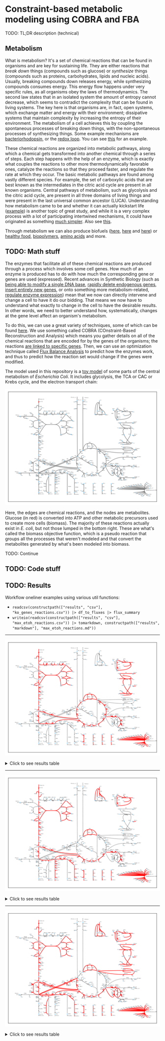 # Constraint-based metabolic modeling using COBRA and FBA

TODO: TL;DR description (technical)

## Metabolism

What is metabolism? It's a set of chemical reactions that can be found in organisms and are key for sustaining life.
They are either reactions that *break down* things (compounds such as glucose) or *synthesize* things (compounds such as proteins, carbohydrates, lipids and nucleic acids).
Usually, breaking compounds down releases energy, while synthesizing compounds consumes energy.
This energy flow happens under very specific rules, as all organisms obey the laws of thermodynamics.
The second law states that in an isolated system the amount of entropy cannot decrease, which seems to contradict the complexity that can be found in living systems.
The key here is that organisms are, in fact, open systems, which exchange matter and energy with their environment; dissipative systems that maintain complexity by increasing the entropy of their environment.
The metabolism of a cell achieves this by coupling the spontaneous processes of breaking down things, with the non-spontaneous processes of synthesizing things.
Some example mechanisms are [bacteriorhodopsin](https://pdb101.rcsb.org/motm/27), or the [redox loop](https://www.sciencedirect.com/science/article/pii/S0014579303003892#:~:text=Redox%20loops%20are%20found%20in,opposite%20sides%20of%20the%20membrane.). You can see [this](https://www.ncbi.nlm.nih.gov/pmc/articles/PMC5389199/) for an example.

These chemical reactions are organized into metabolic pathways, along which a chemical gets transformed into another chemical through a series of steps.
Each step happens with the help of an enzyme, which is exactly what couples the reactions to other more thermodynamically favorable ones, catalyze the reactions so that they proceed faster, and regulate the rate at which they occur.
The basic metabolic pathways are found among vastly different species.
For example, the set of carboxylic acids that are best known as the intermediates in the citric acid cycle are present in all known organisms.
Central pathways of metabolism, such as glycolysis and the citric acid cycle, are present in all three domains of living things and were present in the last universal common ancestor (LUCA).
Understanding how metabolism came to be and whether it can actually kickstart life ([example](https://www.pnas.org/doi/full/10.1073/pnas.0912628107)) is another topic of great study, and while it is a very complex process with a lot of participating intertwined mechanisms, it could have originated as something [much simpler](https://www.nature.com/articles/s41557-020-00560-7). Also see [this](https://www.nature.com/articles/nature19776).

Through metabolism we can also produce biofuels ([here](https://www.science.org/doi/10.1126/science.1114736), [here](https://link.springer.com/article/10.1007/s00253-007-1163-x) and [here](https://www.sciencedirect.com/science/article/pii/S0092867421000957)) or [healthy food](https://www.sciencedirect.com/science/article/pii/S1096717620300331), [biopolymers](https://www.sciencedirect.com/science/article/pii/S1096717619300886), [amino acids](https://www.sciencedirect.com/science/article/pii/S1096717619301004) and more.

## TODO: Math stuff

The enzymes that facilitate all of these chemical reactions are produced through a process which involves some cell genes.
How much of an enzyme is produced has to do with how much the corresponding gene or genes are used (expressed).
Recent advances in Synthetic Biology (such as [being able to modify a single DNA base](https://www.nature.com/articles/nature24644), [rapidly delete endogenous genes](https://www.nature.com/articles/srep17874), [insert entirely new genes](https://www.science.org/doi/full/10.1126/science.aac9373), or onto something more metabolism-related, [regulate enzyme expression](https://www.sciencedirect.com/science/article/pii/S240547122030418X)) mean that we now can directly intervene and change a cell to have it do our bidding.
That means we now have to understand what exactly to change in the cell to have the desirable results.
In other words, we need to better understand how, systematically, changes at the gene level affect an organism's metabolism.

To do this, we can use a great variety of techniques, some of which can be found [here](https://www.nature.com/articles/nrg3643).
We use something called COBRA (COnstraint-Based Reconstruction and Analysis) which means you gather details on all of the chemical reactions that are encoded for by the genes of the organisms; the reactions [are linked to specific genes](https://www.nature.com/articles/nbt.3956).
Then, we can use an optimization technique called [Flux Balance Analysis](https://www.ncbi.nlm.nih.gov/pmc/articles/PMC3108565/) to predict how the enzymes work, and thus to predict how the reaction set would change if the genes were modified.

The model used in this repository is a [toy model](https://journals.asm.org/doi/10.1128/ecosalplus.10.2.1) of some parts of the central metabolism of *Escherichia Coli*.
It includes glycolysis, the TCA or CAC or Krebs cycle, and the electron transport chain:

![Complete Metabolism Graph](results/svg/metabolism.svg)

Here, the edges are chemical reactions, and the nodes are metabolites.
Glucose (in red) is converted into ATP and other metabolic precursors used to create more cells (biomass).
The majority of these reactions actually exist in *E. coli*, but not those lumped in the bottom right.
These are what's called the biomass objective function, which is a pseudo reaction that groups all the processes that weren't modeled and that convert the metabolites generated by what's been modeled into biomass.

TODO: Continue

## TODO: Code stuff

## TODO: Results

Workflow oneliner examples using various util functions:

- `readcsv(constructpath(["results", "csv"], "ko_genes_reactions.csv")) |> df_to_fluxes |> flux_summary`
- `writeio(readcsv(constructpath(["results", "csv"], "max_etoh_reactions.csv")) |> tomarkdown, constructpath(["results", "markdown"], "max_etoh_reactions.md"))`

---

![Default Metabolic Reaction Set](results/svg/default_reactions.svg)

<details>
<summary>Click to see results table</summary>

|         Reaction         |    Flux     |
|--------------------------|-------------|
|          ACALD           | -5.65944e-9 |
|           PTAr           | 3.41401e-9  |
|          ALCD2x          | -1.4328e-9  |
|           PDH            |   9.28253   |
|           PYK            |   1.75818   |
|           CO2t           |  -22.8098   |
|         EX_nh4_e         |  -4.76532   |
|         MALt2_2          |     0.0     |
|            CS            |   6.00725   |
|           PGM            |  -14.7161   |
|           TKT1           |   1.49698   |
|       EX_mal__L_e        |     0.0     |
|          ACONTa          |   6.00725   |
|         EX_pi_e          |   -3.2149   |
|           GLNS           |  0.223462   |
|           ICL            | 2.89785e-7  |
|         EX_o2_e          |  -21.7995   |
|           FBA            |   7.47738   |
|       EX_gln__L_e        |     0.0     |
|       EX_glc__D_e        |    -10.0    |
|          SUCCt3          | 2.55048e-8  |
|          FORt2           | 1.14358e-7  |
|         G6PDH2r          |   4.95999   |
|          AKGDH           |   5.06438   |
|           TKT2           |   1.1815    |
|           FRD7           |    490.0    |
|          SUCOAS          |  -5.06438   |
| BIOMASS_Ecoli_core_w_GAM |  0.873922   |
|           FBP            | 1.50898e-8  |
|          ICDHyr          |   6.00725   |
|          AKGt2r          | -3.84984e-9 |
|          GLUSy           | 9.04494e-9  |
|           TPI            |   7.47738   |
|           FORt           | -1.33188e-7 |
|          ACONTb          |   6.00725   |
|         EX_ac_e          | 3.41403e-9  |
|          GLNabc          |     0.0     |
|         EX_akg_e         | 3.84984e-9  |
|         EX_fru_e         |     0.0     |
|           RPE            |   2.67848   |
|           ACKr           | -3.41402e-9 |
|           THD2           | 3.37384e-7  |
|           PFL            | 1.88301e-8  |
|           RPI            |   -2.2815   |
|         D_LACt2          | -2.39187e-9 |
|           TALA           |   1.49698   |
|       EX_glu__L_e        |  3.3699e-9  |
|           ATPM           |    8.39     |
|           PPCK           | 5.88221e-8  |
|          ACt2r           | -3.41402e-9 |
|        EX_etoh_e         | 1.43282e-9  |
|           NH4t           |   4.76532   |
|           PGL            |   4.95999   |
|         NADTRHD          |  5.3881e-7  |
|           PGK            |  -16.0235   |
|          LDH_D           | -2.39186e-9 |
|           ME1            | 4.81777e-8  |
|          PIt2r           |   3.2149    |
|         EX_h2o_e         |   29.1758   |
|        EX_succ_e         | 1.53072e-9  |
|          ATPS4r          |   45.514    |
|          PYRt2           | -3.92523e-9 |
|        EX_acald_e        | 4.22665e-9  |
|          EX_h_e          |   17.5309   |
|          GLCpts          |    10.0     |
|          GLUDy           |  -4.54186   |
|          CYTBD           |   43.599    |
|         FUMt2_2          |     0.0     |
|         FRUpts2          |     0.0     |
|           GAPD           |   16.0235   |
|           H2Ot           |  -29.1758   |
|           PPC            |   2.50431   |
|          NADH16          |   38.5346   |
|           PFK            |   7.47738   |
|         EX_for_e         | 1.88301e-8  |
|           MDH            |   5.06438   |
|           PGI            |   4.86086   |
|           O2t            |   21.7995   |
|           ME2            |  1.4966e-7  |
|         EX_pyr_e         | 3.92523e-9  |
|         EX_co2_e         |   22.8098   |
|           GND            |   4.95999   |
|         SUCCt2_2         | 2.39741e-8  |
|           GLUN           | 9.94954e-9  |
|         EX_fum_e         |     0.0     |
|         ETOHt2r          | -1.43281e-9 |
|           ADK1           | 2.86618e-8  |
|          ACALDt          | -4.22664e-9 |
|          SUCDi           |   495.064   |
|       EX_lac__D_e        | 2.39187e-9  |
|           ENO            |   14.7161   |
|           MALS           | 2.89785e-7  |
|          GLUt2r          | -3.36991e-9 |
|           PPS            | 2.86618e-8  |
|           FUM            |   5.06438   |

</details>

---

![KO Cytochrome Oxidase Reaction Set](results/svg/ko_genes_reactions.svg)

<details>
<summary>Click to see results table</summary>

|         Reaction         |     Flux     |
|--------------------------|--------------|
|          ACALD           |   -8.27946   |
|           PTAr           |   8.50359    |
|          ALCD2x          |   -8.27946   |
|           PDH            |  6.66064e-8  |
|           PYK            |   8.40427    |
|           CO2t           |   0.378178   |
|         EX_nh4_e         |   -1.15416   |
|         MALt2_2          |     0.0      |
|            CS            |   0.228363   |
|           PGM            |   -19.1207   |
|           TKT1           |  -0.0378665  |
|       EX_mal__L_e        |     0.0      |
|          ACONTa          |   0.228363   |
|         EX_pi_e          |  -0.778644   |
|           GLNS           |  0.0541222   |
|           ICL            |  1.60351e-9  |
|         EX_o2_e          |     0.0      |
|           FBA            |   9.78946    |
|       EX_gln__L_e        |     0.0      |
|       EX_glc__D_e        |    -10.0     |
|          SUCCt3          |  1.4142e-8   |
|          FORt2           |  1.85814e-8  |
|         G6PDH2r          |  1.01601e-7  |
|          AKGDH           |  1.1816e-9   |
|           TKT2           |  -0.114277   |
|           FRD7           |   492.856    |
|          SUCOAS          | -1.18159e-9  |
| BIOMASS_Ecoli_core_w_GAM |   0.211663   |
|           FBP            |  2.38026e-9  |
|          ICDHyr          |   0.228363   |
|          AKGt2r          | -1.90741e-9  |
|          GLUSy           | 8.29697e-10  |
|           TPI            |   9.78946    |
|           FORt           |   -17.8047   |
|          ACONTb          |   0.228363   |
|         EX_ac_e          |   8.50359    |
|          GLNabc          |     0.0      |
|         EX_akg_e         |  1.90734e-9  |
|         EX_fru_e         |     0.0      |
|           RPE            |  -0.152143   |
|           ACKr           |   -8.50359   |
|           THD2           |   3.62919    |
|           PFL            |   17.8047    |
|           RPI            |  -0.152143   |
|         D_LACt2          | -4.91612e-9  |
|           TALA           |  -0.0378665  |
|       EX_glu__L_e        | 9.61386e-10  |
|           ATPM           |     8.39     |
|           PPCK           |  2.06388e-9  |
|          ACt2r           |   -8.50359   |
|        EX_etoh_e         |   8.27946    |
|           NH4t           |   1.15416    |
|           PGL            |  1.01601e-7  |
|         NADTRHD          |  1.11162e-8  |
|           PGK            |   -19.4373   |
|          LDH_D           | -4.91614e-9  |
|           ME1            |  2.02658e-9  |
|          PIt2r           |   0.778644   |
|         EX_h2o_e         |   -7.1158    |
|        EX_succ_e         |  1.00725e-8  |
|          ATPS4r          |   -5.45205   |
|          PYRt2           | -5.00048e-9  |
|        EX_acald_e        |  5.5162e-9   |
|          EX_h_e          |   30.5542    |
|          GLCpts          |     10.0     |
|          GLUDy           |   -1.10003   |
|          CYTBD           |     0.0      |
|         FUMt2_2          |     0.0      |
|         FRUpts2          |     0.0      |
|           GAPD           |   19.4373    |
|           H2Ot           |    7.1158    |
|           PPC            |   0.606541   |
|          NADH16          |  7.28745e-9  |
|           PFK            |   9.78946    |
|         EX_for_e         |   17.8047    |
|           MDH            | -1.34507e-8  |
|           PGI            |   9.95661    |
|           O2t            |     0.0      |
|           ME2            |  5.74003e-9  |
|         EX_pyr_e         |  5.00046e-9  |
|         EX_co2_e         |  -0.378178   |
|           GND            |  1.01601e-7  |
|         SUCCt2_2         |  4.06942e-9  |
|           GLUN           | 7.09021e-10  |
|         EX_fum_e         |     0.0      |
|         ETOHt2r          |   -8.27946   |
|           ADK1           |  3.06499e-9  |
|          ACALDt          | -5.51622e-9  |
|          SUCDi           |   492.856    |
|       EX_lac__D_e        |  4.91611e-9  |
|           ENO            |   19.1207    |
|           MALS           |  1.60347e-9  |
|          GLUt2r          | -9.61448e-10 |
|           PPS            |  3.06496e-9  |
|           FUM            | -7.28752e-9  |

</details>

---

![Max Ethanol Production Reaction Set](results/svg/max_etoh_reactions.svg)

<details>
<summary>Click to see results table</summary>

|         Reaction         |     Flux     |
|--------------------------|--------------|
|          ACALD           |   -18.4801   |
|           PTAr           | 9.30969e-13  |
|          ALCD2x          |   -18.4801   |
|           PDH            |   18.6499    |
|           PYK            |   7.35964    |
|           CO2t           |   -18.4713   |
|         EX_nh4_e         |   -0.54528   |
|         MALt2_2          |     0.0      |
|            CS            |   0.10789    |
|           PGM            |   -19.5846   |
|           TKT1           |   -0.01789   |
|       EX_mal__L_e        |     0.0      |
|          ACONTa          |   0.10789    |
|         EX_pi_e          |   -0.36787   |
|           GLNS           |   1.48252    |
|           ICL            | 4.74617e-13  |
|         EX_o2_e          |  -0.0319401  |
|           FBA            |   9.90053    |
|       EX_gln__L_e        |     0.0      |
|       EX_glc__D_e        |    -10.0     |
|          SUCCt3          |   1.15259    |
|          FORt2           |   5.96336    |
|         G6PDH2r          | 3.20267e-11  |
|          AKGDH           | 3.36493e-12  |
|           TKT2           |   -0.05399   |
|           FRD7           |   491.901    |
|          SUCOAS          | -3.30308e-12 |
| BIOMASS_Ecoli_core_w_GAM |     0.1      |
|           FBP            |   0.66076    |
|          ICDHyr          |   0.10789    |
|          AKGt2r          | -2.2679e-12  |
|          GLUSy           |   0.704085   |
|           TPI            |   9.90053    |
|           FORt           |   -6.27626   |
|          ACONTb          |   0.10789    |
|         EX_ac_e          | 1.18871e-12  |
|          GLNabc          |     0.0      |
|         EX_akg_e         | 2.44418e-12  |
|         EX_fru_e         |     0.0      |
|           RPE            |   -0.07188   |
|           ACKr           | -1.01656e-12 |
|           THD2           |   2.22216    |
|           PFL            |    0.3129    |
|           RPI            |   -0.07188   |
|         D_LACt2          | -6.48811e-12 |
|           TALA           |   -0.01789   |
|       EX_glu__L_e        | 2.94048e-12  |
|           ATPM           |   8.83682    |
|           PPCK           |   0.661514   |
|          ACt2r           | -1.10257e-12 |
|        EX_etoh_e         |   18.4801    |
|           NH4t           |   0.54528    |
|           PGL            | 3.20673e-11  |
|         NADTRHD          |   1.68498    |
|           PGK            |   -19.7342   |
|          LDH_D           | -6.48915e-12 |
|           ME1            |   0.775277   |
|          PIt2r           |   0.36787    |
|         EX_h2o_e         |   0.71954    |
|        EX_succ_e         | 1.80232e-11  |
|          ATPS4r          |   0.561831   |
|          PYRt2           | -3.47462e-12 |
|        EX_acald_e        |  3.6606e-12  |
|          EX_h_e          |    2.3189    |
|          GLCpts          |     10.0     |
|          GLUDy           |   0.184375   |
|          CYTBD           |  0.0638802   |
|         FUMt2_2          |     0.0      |
|         FRUpts2          |     0.0      |
|           GAPD           |   19.7342    |
|           H2Ot           |   -0.71954   |
|           PPC            |   2.90079    |
|          NADH16          |  0.0638802   |
|           PFK            |   10.5613    |
|         EX_for_e         |    0.3129    |
|           MDH            |   -1.95271   |
|           PGI            |    9.9795    |
|           O2t            |  0.0319401   |
|           ME2            |   1.17743    |
|         EX_pyr_e         | 3.51713e-12  |
|         EX_co2_e         |   18.4713    |
|           GND            | 3.20642e-11  |
|         SUCCt2_2         |   1.15259    |
|           GLUN           |   0.752862   |
|         EX_fum_e         |     0.0      |
|         ETOHt2r          |   -18.4801   |
|           ADK1           |  0.0662497   |
|          ACALDt          | -3.61812e-12 |
|          SUCDi           |   491.901    |
|       EX_lac__D_e        | 6.48726e-12  |
|           ENO            |   19.5846    |
|           MALS           | 4.99625e-13  |
|          GLUt2r          | -2.80789e-12 |
|           PPS            |  0.0662497   |
|           FUM            | -1.42832e-11 |

</details>

